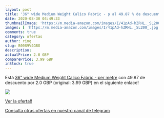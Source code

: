 ```yaml
---
layout: post
title: '36" wide Medium Weight Calico Fabric - p al 49.87 % de descuento'
date: 2020-08-30 04:49:33
thumbnailImage: 'https://m.media-amazon.com/images/I/41pAd-hZRHL._SL200_.jpg'
images: [ 'https://m.media-amazon.com/images/I/41pAd-hZRHL._SL200_.jpg' ]
comments: true
category: ofertas
author: ring
slug: B0089V4G8O
description:
actualPrice: 2.0 GBP
comparePrice: 3.99 GBP
inStock: true
---
```


Está [36" wide Medium Weight Calico Fabric - per metre](https://www.amazon.com/dp/B0089V4G8O/?tag=redken08-20) con 49.87 de descuento por 2.0 GBP (original: 3.99 GBP) en el siguiente enlace!

[![](https://m.media-amazon.com/images/I/41pAd-hZRHL._SL200_.jpg)](https://www.amazon.com/dp/B0089V4G8O/?tag=redken08-20)

[Ver la oferta!!](https://www.amazon.com/dp/B0089V4G8O/?tag=redken08-20)

[Consulta otras ofertas en nuestro canal de telegram](https://t.me/s/ofertas25)
